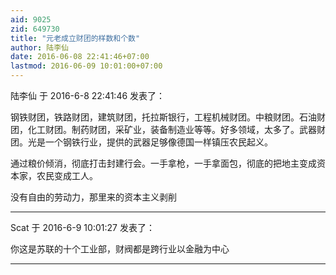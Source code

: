 ```yaml
---
aid: 9025
zid: 649730
title: "元老成立财团的样数和个数"
author: 陆李仙
date: 2016-06-08 22:41:46+07:00
lastmod: 2016-06-09 10:01:00+07:00
---
```


陆李仙 于 2016-6-8 22:41:46 发表了：

钢铁财团，铁路财团，建筑财团，托拉斯银行，工程机械财团。中粮财团。石油财团，化工财团。制药财团，采矿业，装备制造业等等。好多领域，太多了。武器财团。光是一个钢铁行业，提供的武器足够像德国一样镇压农民起义。

通过粮价倾消，彻底打击封建行会。一手拿枪，一手拿面包，彻底的把地主变成资本家，农民变成工人。

没有自由的劳动力，那里来的资本主义剥削

---

Scat 于 2016-6-9 10:01:27 发表了：

你这是苏联的十个工业部，财阀都是跨行业以金融为中心

---
